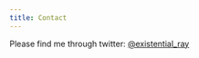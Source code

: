 ```yaml
---
title: Contact
---
```


Please find me through twitter: [\@existential_ray](https://twitter.com/existential_ray)
